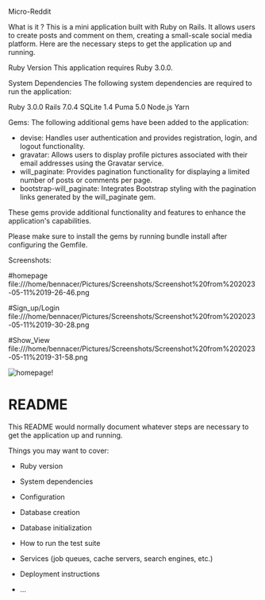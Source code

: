 Micro-Reddit

What is it ?
This is a mini application built with Ruby on Rails. It allows users to create posts and comment on them, creating a small-scale social media platform. Here are the necessary steps to get the application up and running.

Ruby Version
This application requires Ruby 3.0.0.

System Dependencies
The following system dependencies are required to run the application:

Ruby 3.0.0
Rails 7.0.4
SQLite 1.4
Puma 5.0
Node.js
Yarn

Gems:
The following additional gems have been added to the application:
- devise: Handles user authentication and provides registration, login, and logout functionality.
- gravatar: Allows users to display profile pictures associated with their email addresses using the Gravatar service.
- will_paginate: Provides pagination functionality for displaying a limited number of posts or comments per page.
- bootstrap-will_paginate: Integrates Bootstrap styling with the pagination links generated by the will_paginate gem.

These gems provide additional functionality and features to enhance the application's capabilities.

Please make sure to install the gems by running bundle install after configuring the Gemfile.

Screenshots:

#homepage
file:///home/bennacer/Pictures/Screenshots/Screenshot%20from%202023-05-11%2019-26-46.png

#Sign_up/Login
file:///home/bennacer/Pictures/Screenshots/Screenshot%20from%202023-05-11%2019-30-28.png

#Show_View
file:///home/bennacer/Pictures/Screenshots/Screenshot%20from%202023-05-11%2019-31-58.png

![homepage!](/home/bennacer/Pictures/Screenshots/homepage.png)





# README

This README would normally document whatever steps are necessary to get the
application up and running.

Things you may want to cover:

* Ruby version

* System dependencies

* Configuration

* Database creation

* Database initialization

* How to run the test suite

* Services (job queues, cache servers, search engines, etc.)

* Deployment instructions

* ...
